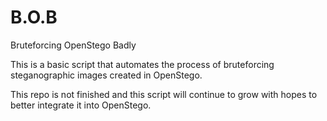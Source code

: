 # B.O.B
Bruteforcing OpenStego Badly

This is a basic script that automates the process of bruteforcing steganographic images created in OpenStego.

This repo is not finished and this script will continue to grow with hopes to better integrate it into OpenStego.
